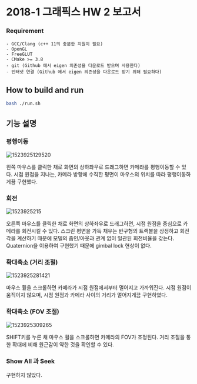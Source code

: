 # 2018-1 그래픽스 HW 2 보고서

### Requirement

```
- GCC/Clang (c++ 11의 충분한 지원이 필요)
- OpenGL
- FreeGLUT
- CMake >= 3.8
- git (Github 에서 eigen 의존성을 다운로드 받으며 사용한다)
- 인터넷 연결 (Github 에서 eigen 의존성을 다운로드 받기 위해 필요하다)
```

## How to build and run

```sh
bash ./run.sh
```

## 기능 설명

### 평행이동

![1523925129520](/home/foriequal0/workspace/snu-graphics/reports/hw02-translation.png)

왼쪽 마우스를 클릭한 채로 화면의 상하좌우로 드래그하면 카메라를 평행이동할 수 있다. 시점 원점을 지나는, 카메라 방향에 수직한 평면이 마우스의 위치를 따라 평행이동하게끔 구현했다.

### 회전

![1523925215](file:///home/foriequal0/workspace/snu-graphics/reports/hw02-rotation.png)

오른쪽 마우스를 클릭한 채로 화면의 상하좌우로 드래그하면, 시점 원점을 중심으로 카메라를 회전시킬 수 있다. 스크린 평면을 가득 채우는 반구형의 트랙볼을 상정하고 회전각을 계산하기 때문에 모델의 줌인/아웃과 관계 없이 일관된 회전비율을 갖는다. Quaternion을 이용하여 구현했기 때문에 gimbal lock 현상이 없다.

### 확대축소 (거리 조절)

![1523925281421](/tmp/1523925281421.png)

마우스 휠을 스크롤하면 카메라가 시점 원점에서부터 멀어지고 가까워진다. 시점 원점이 움직이지 않으며, 시점 원점과 카메라 사이의 거리가 멀어지게끔 구현하였다.

### 확대축소 (FOV 조절)

![1523925309265](/tmp/1523925309265.png)

SHIFT키를 누른 채 마우스 휠을 스크롤하면 카메라의 FOV가 조정된다. 거리 조절을 통한 확대에 비해 원근감이 약한 것을 확인할 수 있다.

### Show All 과 Seek

구현하지 않았다.
